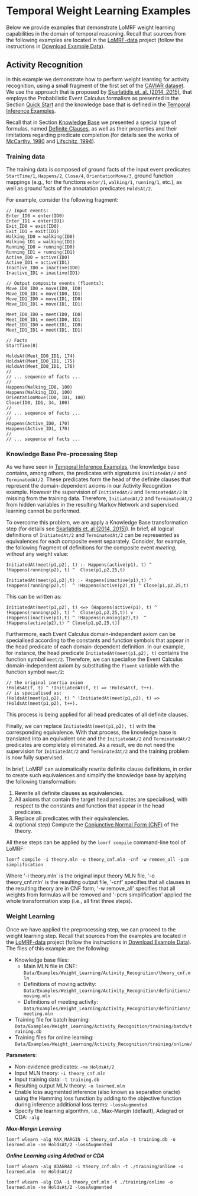 # Temporal Weight Learning Examples

Below we provide examples that demonstrate LoMRF weight learning capabilities in the domain of temporal reasoning. Recall that sources from the following examples are located in the [LoMRF-data](https://github.com/anskarl/LoMRF-data) project (follow the instructions in [Download Example Data](7_2_download_example_data.md)).

## Activity Recognition

In this example we demonstrate how to perform weight learning for activity recognition, using a small fragment of the first set of the [CAVIAR dataset](http://homepages.inf.ed.ac.uk/rbf/CAVIARDATA1/). We use the approach that is proposed by [Skarlatidis et. al. (2014, 2015)](8_referencies.md), that employs the Probabilistic Event Calculus formalism as presented in the Section [Quick Start](0_quick_start.md) and the knowledge base that is defined in the [Temporal Inference Examples](2_2_temporal_inference_examples.md).

Recall that in Section [Knowledge Base](1_1_knowledge_base.md) we presented a special type of formulas, named [Definite Clauses](1_1_knowledge_base.md#definite-clauses), as well as their properties and their limitations regarding predicate completion (for details see the works of [McCarthy, 1980](9_references.md) and [Lifschitz, 1994](9_references.md)).

### Training data

The training data is composed of ground facts of the input event predicates `StartTime/1`, `Happens/2`, `Close/4`, `OrientationMove/3`, ground function mappings (e.g., for the functions `enter/1`, `walking/1`, `running/1`, etc.), as well as ground facts of the annotation predicates `HoldsAt/2`.

For example, consider the following fragment:

```lang-none
// Input events:
Enter_ID0 = enter(ID0)
Enter_ID1 = enter(ID1)
Exit_ID0 = exit(ID0)
Exit_ID1 = exit(ID1)
Walking_ID0 = walking(ID0)
Walking_ID1 = walking(ID1)
Running_ID0 = running(ID0)
Running_ID1 = running(ID1)
Active_ID0 = active(ID0)
Active_ID1 = active(ID1)
Inactive_ID0 = inactive(ID0)
Inactive_ID1 = inactive(ID1)

// Output composite events (fluents):
Move_ID0_ID0 = move(ID0, ID0)
Move_ID0_ID1 = move(ID0, ID1)
Move_ID1_ID0 = move(ID1, ID0)
Move_ID1_ID1 = move(ID1, ID1)

Meet_ID0_ID0 = meet(ID0, ID0)
Meet_ID0_ID1 = meet(ID0, ID1)
Meet_ID1_ID0 = meet(ID1, ID0)
Meet_ID1_ID1 = meet(ID1, ID1)

// Facts
StartTime(0)

HoldsAt(Meet_ID0_ID1, 174)
HoldsAt(Meet_ID0_ID1, 175)
HoldsAt(Meet_ID0_ID1, 176)
//
// ... sequence of facts ...
//
Happens(Walking_ID0, 100)
Happens(Walking_ID1, 100)
OrientationMove(ID0, ID1, 100)
Close(ID0, ID1, 34, 100)
//
// ... sequence of facts ...
//
Happens(Active_ID0, 170)
Happens(Active_ID1, 170)
//
// ... sequence of facts ...
```


### Knowledge Base Pre-processing Step

As we have seen in [Temporal Inference Examples](2_2_temporal_inference_examples.md), the knowledge base contains, among others, the predicates with signatures `InitiatedAt/2` and `TerminatedAt/2`. These predicates form the head of the definite clauses that represent the domain-dependent axioms in our Activity Recognition example. However the supervision of `InitiatedAt/2` and `TerminatedAt/2` is missing from the training data. Therefore, `InitiatedAt/2` and `TerminatedAt/2` from hidden variables in the resulting Markov Network and supervised learning cannot be performed.

To overcome this problem, we are apply a Knowledge Base transformation step (for details see [Skarlatidis et. al (2014, 2015)](8_referencies.md)). In brief, all logical definitions of `InitiatedAt/2` and `TerminatedAt/2` can be represented as equivalences for each composite event separately. Consider, for example, the following fragment of definitions for the composite event *meeting*, without any weight value:

```lang-none
InitiatedAt(meet(p1,p2), t) :- Happens(active(p1), t) ^ !Happens(running(p2), t) ^  Close(p1,p2,25,t)

InitiatedAt(meet(p1,p2),t) :- Happens(inactive(p1),t) ^ !Happens(running(p2),t)  ^ !Happens(active(p2),t) ^ Close(p1,p2,25,t)
```

This can be written as:
```lang-none
InitiatedAt(meet(p1,p2), t) <=> (Happens(active(p1), t) ^ !Happens(running(p2), t) ^  Close(p1,p2,25,t)) v (Happens(inactive(p1),t) ^ !Happens(running(p2),t)  ^ !Happens(active(p2),t) ^ Close(p1,p2,25,t))
```

Furthermore, each Event Calculus domain-independent axiom can be specialised according to the constants and function symbols that appear in the head predicate of each domain-dependent definition. In our example, for instance, the head predicate `InitiatedAt(meet(p1,p2), t)` contains the function symbol `meet/2`. Therefore, we can specialise the Event Calculus domain-independent axiom by substituting the `fluent` variable with the function symbol `meet/2`:

```lang-none
// the original inertia axiom
!HoldsAt(f, t) ^ !InitiatedAt(f, t) => !HoldsAt(f, t++).
// is specialised as:
!HoldsAt(meet(p1,p2), t) ^ !InitiatedAt(meet(p1,p2), t) => !HoldsAt(meet(p1,p2), t++).
```
This process is being applied for all head predicates of all definite clauses.

Finally, we can replace `InitiatedAt(meet(p1,p2), t)` with the corresponding equivalence. With that process, the knowledge base is translated into an equivalent one and the `InitiatedAt/2` and `TerminatedAt/2` predicates are completely eliminated. As a result, we do not need the supervision for `InitiatedAt/2` and `TerminatedAt/2` and the training problem is now fully supervised.

In brief, LoMRF can automatically rewrite definite clause definitions, in order to create such equivalences and simplify the knowledge base by applying the following transformation:
1. Rewrite all definite clauses as equivalencies.
2. All axioms that contain the target head predicates are specialised, with respect to the constants and function that appear in the head predicates.
3. Replace all predicates with their equivalencies.
4. (optional step) Compute the [Conjunctive Normal Form (CNF)](https://en.wikipedia.org/wiki/Conjunctive_normal_form) of the theory.

All these steps can be applied by the `lomrf compile` command-line tool of LoMRF:
```lang-none
lomrf compile -i theory.mln -o theory_cnf.mln -cnf -w remove_all -pcm simplification
```
Where '-i theory.mln' is the original input theory MLN file, '-o theory_cnf.mln' is the resulting output file, '-cnf' specifies that all clauses in the resulting theory are in CNF form, '-w remove_all' specifies that all weights from formulas will be removed and '-pcm simplification' applied the whole transformation step (i.e., all first three steps).


### Weight Learning

Once we have applied the preprocessing step, we can proceed to the weight learning step. Recall that sources from the examples are located in the [LoMRF-data](https://github.com/anskarl/LoMRF-data) project (follow the instructions in [Download Example Data](7_2_download_example_data.md)). The files of this example are the following:
  * Knowledge base files:
    * Main MLN file in CNF: `Data/Examples/Weight_Learning/Activity_Recognition/theory_cnf.mln`
    * Definitions of moving activity: `Data/Examples/Weight_Learning/Activity_Recognition/definitions/moving.mln`
    * Definitions of meeting activity: `Data/Examples/Weight_Learning/Activity_Recognition/definitions/meeting.mln`
  * Training file for batch learning: `Data/Examples/Weight_Learning/Activity_Recognition/training/batch/training.db`
  * Training files for online learning: `Data/Examples/Weight_Learning/Activity_Recognition/training/online/`


**Parameters**:
 * Non-evidence predicates: `-ne HoldsAt/2`
 * Input MLN theory: `-i theory_cnf.mln`
 * Input training data: `-t training.db`
 * Resulting output MLN theory: `-o learned.mln`
 * Enable loss augmented inference (also known as separation oracle) using the Hamming loss function by adding to the objective function during inference additional loss terms: `-lossAugmented`
 * Specify the learning algorithm, i.e., Max-Margin (default), Adagrad or CDA: `-alg`

***Max-Margin Learning***

```lang-none
lomrf wlearn -alg MAX_MARGIN -i theory_cnf.mln -t training.db -o learned.mln -ne HoldsAt/2 -lossAugmented
```
***Online Learning using AdaGrad or CDA***

```lang-none
lomrf wlearn -alg ADAGRAD -i theory_cnf.mln -t ./training/online -o learned.mln -ne HoldsAt/2

lomrf wlearn -alg CDA -i theory_cnf.mln -t ./training/online -o learned.mln -ne HoldsAt/2 -lossAugmented
```